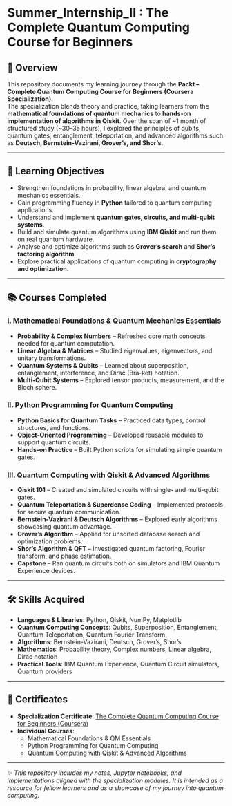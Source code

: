 # Summer_Internship_II : The Complete Quantum Computing Course for Beginners  

## 📌 **Overview**  
This repository documents my learning journey through the **Packt – Complete Quantum Computing Course for Beginners (Coursera Specialization)**.  
The specialization blends theory and practice, taking learners from the **mathematical foundations of quantum mechanics** to **hands-on implementation of algorithms in Qiskit**. Over the span of ~1 month of structured study (~30–35 hours), I explored the principles of qubits, quantum gates, entanglement, teleportation, and advanced algorithms such as **Deutsch, Bernstein-Vazirani, Grover’s, and Shor’s**.  

---

## 🎯 Learning Objectives
- Strengthen foundations in probability, linear algebra, and quantum mechanics essentials.  
- Gain programming fluency in **Python** tailored to quantum computing applications.  
- Understand and implement **quantum gates, circuits, and multi-qubit systems**.  
- Build and simulate quantum algorithms using **IBM Qiskit** and run them on real quantum hardware.  
- Analyse and optimize algorithms such as **Grover’s search** and **Shor’s factoring algorithm**.  
- Explore practical applications of quantum computing in **cryptography and optimization**.  

---

## 📚 Courses Completed  

### I. Mathematical Foundations & Quantum Mechanics Essentials  
- **Probability & Complex Numbers** – Refreshed core math concepts needed for quantum computation.  
- **Linear Algebra & Matrices** – Studied eigenvalues, eigenvectors, and unitary transformations.  
- **Quantum Systems & Qubits** – Learned about superposition, entanglement, interference, and Dirac (Bra-ket) notation.  
- **Multi-Qubit Systems** – Explored tensor products, measurement, and the Bloch sphere.  

### II. Python Programming for Quantum Computing  
- **Python Basics for Quantum Tasks** – Practiced data types, control structures, and functions.  
- **Object-Oriented Programming** – Developed reusable modules to support quantum circuits.  
- **Hands-on Practice** – Built Python scripts for simulating simple quantum gates.  

### III. Quantum Computing with Qiskit & Advanced Algorithms  
- **Qiskit 101** – Created and simulated circuits with single- and multi-qubit gates.  
- **Quantum Teleportation & Superdense Coding** – Implemented protocols for secure quantum communication.  
- **Bernstein-Vazirani & Deutsch Algorithms** – Explored early algorithms showcasing quantum advantage.  
- **Grover’s Algorithm** – Applied for unsorted database search and optimization problems.  
- **Shor’s Algorithm & QFT** – Investigated quantum factoring, Fourier transform, and phase estimation.  
- **Capstone** – Ran quantum circuits both on simulators and IBM Quantum Experience devices.  

---

## 🛠 Skills Acquired
- **Languages & Libraries**: Python, Qiskit, NumPy, Matplotlib  
- **Quantum Computing Concepts**: Qubits, Superposition, Entanglement, Quantum Teleportation, Quantum Fourier Transform  
- **Algorithms**: Bernstein-Vazirani, Deutsch, Grover’s, Shor’s  
- **Mathematics**: Probability theory, Complex numbers, Linear algebra, Dirac notation  
- **Practical Tools**: IBM Quantum Experience, Quantum Circuit simulators, Quantum providers  

---

## 📜 Certificates  
- **Specialization Certificate**: [The Complete Quantum Computing Course for Beginners (Coursera)](https://www.coursera.org/specializations/packt-the-complete-quantum-computing-course-for-beginners)  
- **Individual Courses**:  
  - Mathematical Foundations & QM Essentials  
  - Python Programming for Quantum Computing  
  - Quantum Computing with Qiskit & Advanced Algorithms  

---

✨ *This repository includes my notes, Jupyter notebooks, and implementations aligned with the specialization modules. It is intended as a resource for fellow learners and as a showcase of my journey into quantum computing.*  


